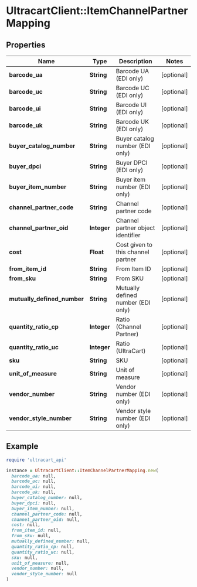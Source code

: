 # UltracartClient::ItemChannelPartnerMapping

## Properties

| Name | Type | Description | Notes |
| ---- | ---- | ----------- | ----- |
| **barcode_ua** | **String** | Barcode UA (EDI only) | [optional] |
| **barcode_uc** | **String** | Barcode UC (EDI only) | [optional] |
| **barcode_ui** | **String** | Barcode UI (EDI only) | [optional] |
| **barcode_uk** | **String** | Barcode UK (EDI only) | [optional] |
| **buyer_catalog_number** | **String** | Buyer catalog number (EDI only) | [optional] |
| **buyer_dpci** | **String** | Buyer DPCI (EDI only) | [optional] |
| **buyer_item_number** | **String** | Buyer item number (EDI only) | [optional] |
| **channel_partner_code** | **String** | Channel partner code | [optional] |
| **channel_partner_oid** | **Integer** | Channel partner object identifier | [optional] |
| **cost** | **Float** | Cost given to this channel partner | [optional] |
| **from_item_id** | **String** | From Item ID | [optional] |
| **from_sku** | **String** | From SKU | [optional] |
| **mutually_defined_number** | **String** | Mutually defined number (EDI only) | [optional] |
| **quantity_ratio_cp** | **Integer** | Ratio (Channel Partner) | [optional] |
| **quantity_ratio_uc** | **Integer** | Ratio (UltraCart) | [optional] |
| **sku** | **String** | SKU | [optional] |
| **unit_of_measure** | **String** | Unit of measure | [optional] |
| **vendor_number** | **String** | Vendor number (EDI only) | [optional] |
| **vendor_style_number** | **String** | Vendor style number (EDI only) | [optional] |

## Example

```ruby
require 'ultracart_api'

instance = UltracartClient::ItemChannelPartnerMapping.new(
  barcode_ua: null,
  barcode_uc: null,
  barcode_ui: null,
  barcode_uk: null,
  buyer_catalog_number: null,
  buyer_dpci: null,
  buyer_item_number: null,
  channel_partner_code: null,
  channel_partner_oid: null,
  cost: null,
  from_item_id: null,
  from_sku: null,
  mutually_defined_number: null,
  quantity_ratio_cp: null,
  quantity_ratio_uc: null,
  sku: null,
  unit_of_measure: null,
  vendor_number: null,
  vendor_style_number: null
)
```

